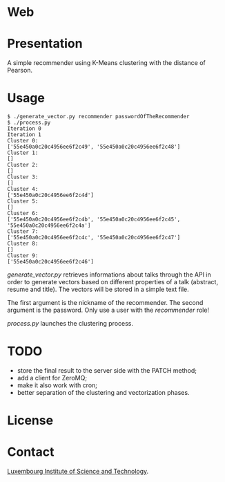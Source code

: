 Web
===

# Presentation

A simple recommender using K-Means clustering with the distance of Pearson.

# Usage

    $ ./generate_vector.py recommender passwordOfTheRecommender
    $ ./process.py
    Iteration 0
    Iteration 1
    Cluster 0:
    ['55e450a0c20c4956ee6f2c49', '55e450a0c20c4956ee6f2c48']
    Cluster 1:
    []
    Cluster 2:
    []
    Cluster 3:
    []
    Cluster 4:
    ['55e450a0c20c4956ee6f2c4d']
    Cluster 5:
    []
    Cluster 6:
    ['55e450a0c20c4956ee6f2c4b', '55e450a0c20c4956ee6f2c45', '55e450a0c20c4956ee6f2c4a']
    Cluster 7:
    ['55e450a0c20c4956ee6f2c4c', '55e450a0c20c4956ee6f2c47']
    Cluster 8:
    []
    Cluster 9:
    ['55e450a0c20c4956ee6f2c46']

*generate_vector.py* retrieves informations about talks through the API in order
to generate vectors based on different properties of a talk (abstract, resume
and title). The vectors will be stored in a simple text file.

The first argument is the nickname of the recommender. The second argument is
the password. Only use a user with the *recommender* role!

*process.py* launches the clustering process.


# TODO

* store the final result to the server side with the PATCH method;
* add a client for ZeroMQ;
* make it also work with cron;
* better separation of the clustering and vectorization phases.


# License

# Contact

[Luxembourg Institute of Science and Technology](http://www.list.lu).
